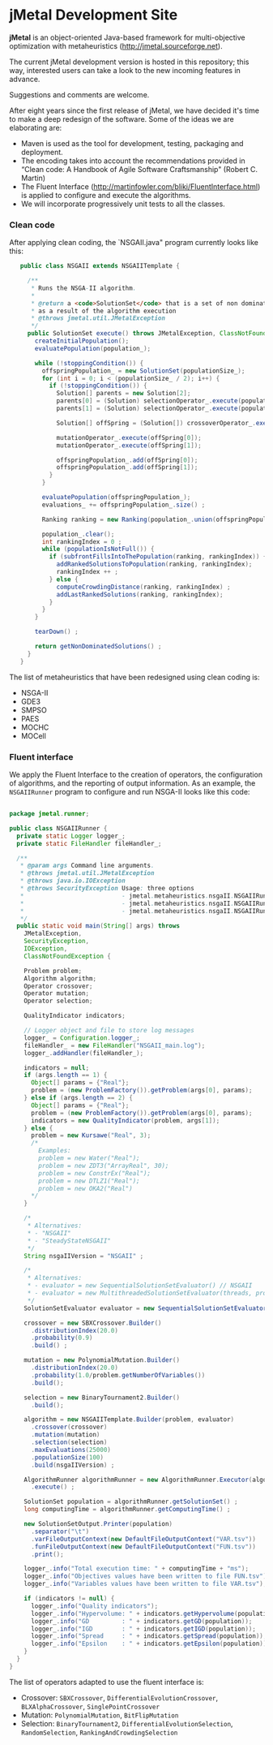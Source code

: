 # jMetal Development Site

**jMetal** is an object-oriented Java-based framework for multi-objective optimization with metaheuristics
(http://jmetal.sourceforge.net).

The current jMetal development version is hosted in this repository; this way, interested users can take a look to
the new incoming features in advance.

Suggestions and comments are welcome.

After eight years since the first release of jMetal, we have decided it's time to make a deep redesign of the
software. Some of the ideas we are elaborating are:
* Maven is used as the tool for development, testing, packaging and deployment.
* The encoding takes into account the recommendations provided in “Clean code: A Handbook of Agile Software Craftsmanship" (Robert C. Martin)
* The Fluent Interface (http://martinfowler.com/bliki/FluentInterface.html) is applied to configure and execute
the algorithms.
* We will incorporate progressively unit tests to all the classes.

### Clean code
After applying clean coding, the `NSGAII.java" program currently looks like this:
``` java
   public class NSGAII extends NSGAIITemplate {

     /**
      * Runs the NSGA-II algorithm.
      *
      * @return a <code>SolutionSet</code> that is a set of non dominated solutions
      * as a result of the algorithm execution
      * @throws jmetal.util.JMetalException
      */
     public SolutionSet execute() throws JMetalException, ClassNotFoundException {
       createInitialPopulation();
       evaluatePopulation(population_);

       while (!stoppingCondition()) {
         offspringPopulation_ = new SolutionSet(populationSize_);
         for (int i = 0; i < (populationSize_ / 2); i++) {
           if (!stoppingCondition()) {
             Solution[] parents = new Solution[2];
             parents[0] = (Solution) selectionOperator_.execute(population_);
             parents[1] = (Solution) selectionOperator_.execute(population_);

             Solution[] offSpring = (Solution[]) crossoverOperator_.execute(parents);

             mutationOperator_.execute(offSpring[0]);
             mutationOperator_.execute(offSpring[1]);

             offspringPopulation_.add(offSpring[0]);
             offspringPopulation_.add(offSpring[1]);
           }
         }

         evaluatePopulation(offspringPopulation_);
         evaluations_ += offspringPopulation_.size() ;

         Ranking ranking = new Ranking(population_.union(offspringPopulation_));

         population_.clear();
         int rankingIndex = 0 ;
         while (populationIsNotFull()) {
           if (subfrontFillsIntoThePopulation(ranking, rankingIndex)) {
             addRankedSolutionsToPopulation(ranking, rankingIndex);
             rankingIndex ++ ;
           } else {
             computeCrowdingDistance(ranking, rankingIndex) ;
             addLastRankedSolutions(ranking, rankingIndex);
           }
         }
       }

       tearDown() ;

       return getNonDominatedSolutions() ;
     }
   }
```

The list of metaheuristics that have been redesigned using clean coding is:
* NSGA-II
* GDE3
* SMPSO
* PAES
* MOCHC
* MOCell

### Fluent interface
We apply the Fluent Interface to the creation of operators, the configuration of algorithms, and
the reporting of output information. As an example, the `NSGAIIRunner` program to configure and run
NSGA-II looks like this code:

``` java

package jmetal.runner;

public class NSGAIIRunner {
  private static Logger logger_;
  private static FileHandler fileHandler_;

  /**
   * @param args Command line arguments.
   * @throws jmetal.util.JMetalException
   * @throws java.io.IOException
   * @throws SecurityException Usage: three options
   *                           - jmetal.metaheuristics.nsgaII.NSGAIIRunner
   *                           - jmetal.metaheuristics.nsgaII.NSGAIIRunner problemName
   *                           - jmetal.metaheuristics.nsgaII.NSGAIIRunner problemName paretoFrontFile
   */
  public static void main(String[] args) throws
    JMetalException,
    SecurityException,
    IOException,
    ClassNotFoundException {

    Problem problem;
    Algorithm algorithm;
    Operator crossover;
    Operator mutation;
    Operator selection;

    QualityIndicator indicators;

    // Logger object and file to store log messages
    logger_ = Configuration.logger_;
    fileHandler_ = new FileHandler("NSGAII_main.log");
    logger_.addHandler(fileHandler_);

    indicators = null;
    if (args.length == 1) {
      Object[] params = {"Real"};
      problem = (new ProblemFactory()).getProblem(args[0], params);
    } else if (args.length == 2) {
      Object[] params = {"Real"};
      problem = (new ProblemFactory()).getProblem(args[0], params);
      indicators = new QualityIndicator(problem, args[1]);
    } else {
      problem = new Kursawe("Real", 3);
      /*
        Examples:
        problem = new Water("Real");
        problem = new ZDT3("ArrayReal", 30);
        problem = new ConstrEx("Real");
        problem = new DTLZ1("Real");
        problem = new OKA2("Real")
      */
    }

    /*
     * Alternatives:
     * - "NSGAII"
     * - "SteadyStateNSGAII"
     */
    String nsgaIIVersion = "NSGAII" ;

    /*
     * Alternatives:
     * - evaluator = new SequentialSolutionSetEvaluator() // NSGAII
     * - evaluator = new MultithreadedSolutionSetEvaluator(threads, problem) // parallel NSGAII
     */
    SolutionSetEvaluator evaluator = new SequentialSolutionSetEvaluator() ;

    crossover = new SBXCrossover.Builder()
      .distributionIndex(20.0)
      .probability(0.9)
      .build() ;

    mutation = new PolynomialMutation.Builder()
      .distributionIndex(20.0)
      .probability(1.0/problem.getNumberOfVariables())
      .build();

    selection = new BinaryTournament2.Builder()
      .build();

    algorithm = new NSGAIITemplate.Builder(problem, evaluator)
      .crossover(crossover)
      .mutation(mutation)
      .selection(selection)
      .maxEvaluations(25000)
      .populationSize(100)
      .build(nsgaIIVersion) ;

    AlgorithmRunner algorithmRunner = new AlgorithmRunner.Executor(algorithm)
      .execute() ;

    SolutionSet population = algorithmRunner.getSolutionSet() ;
    long computingTime = algorithmRunner.getComputingTime() ;

    new SolutionSetOutput.Printer(population)
      .separator("\t")
      .varFileOutputContext(new DefaultFileOutputContext("VAR.tsv"))
      .funFileOutputContext(new DefaultFileOutputContext("FUN.tsv"))
      .print();

    logger_.info("Total execution time: " + computingTime + "ms");
    logger_.info("Objectives values have been written to file FUN.tsv");
    logger_.info("Variables values have been written to file VAR.tsv");

    if (indicators != null) {
      logger_.info("Quality indicators");
      logger_.info("Hypervolume: " + indicators.getHypervolume(population));
      logger_.info("GD         : " + indicators.getGD(population));
      logger_.info("IGD        : " + indicators.getIGD(population));
      logger_.info("Spread     : " + indicators.getSpread(population));
      logger_.info("Epsilon    : " + indicators.getEpsilon(population));
    }
  }
}
```

The list of operators adapted to use the fluent interface is:
* Crossover: `SBXCrossover`, `DifferentialEvolutionCrossover`, `BLXAlphaCrossover`, `SinglePointCrossover`
* Mutation: `PolynomialMutation`, `BitFlipMutation`
* Selection: `BinaryTournament2`, `DifferentialEvolutionSelection`, `RandomSelection`, `RankingAndCrowdingSelection`

